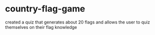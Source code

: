# country-flag-game
created a quiz that generates about 20 flags and allows the user to quiz themselves on their flag knowledge
